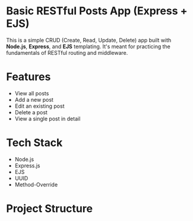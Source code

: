 # Basic RESTful Posts App (Express + EJS)

This is a simple CRUD (Create, Read, Update, Delete) app built with **Node.js**, **Express**, and **EJS** templating. It's meant for practicing the fundamentals of RESTful routing and middleware.

# Features

- View all posts
- Add a new post
- Edit an existing post
- Delete a post
- View a single post in detail

# Tech Stack

- Node.js
- Express.js
- EJS
- UUID
- Method-Override

# Project Structure

